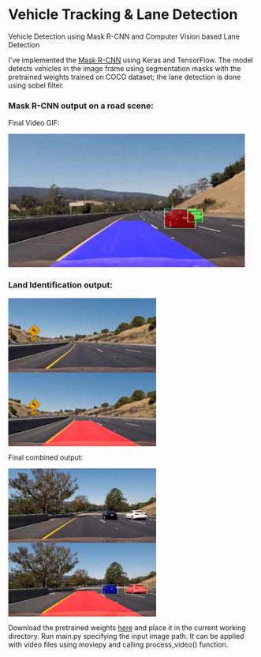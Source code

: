 # Vehicle Tracking & Lane Detection
Vehicle Detection using Mask R-CNN and Computer Vision based Lane Detection

I've implemented the [Mask R-CNN](https://arxiv.org/abs/1703.06870) using Keras and TensorFlow.
The model detects vehicles in the image frame using segmentation masks with the pretrained weights trained on COCO dataset; the lane detection is done using sobel filter.

### Mask R-CNN output on a road scene:

Final Video GIF:

![](https://github.com/Aryan05/R_CNN-SelfDrivingCar/blob/master/output/ouput.gif)

### Land Identification output:

<img src="./input/test2.jpg" width = "300" height = "150" align=center />  <img src="./output/output_lane.png" width = "300" height = "150" align=center />

Final combined output:

<img src="./input/test6.jpg" width = "300" height = "150" align=center />  <img src="./output/output.png" width = "300" height = "150" align=center />

Download the pretrained weights [here](https://drive.google.com/open?id=1dNi9Ny1h9KBMj_3mocMQNapeEwgeERlz) and place it in the current working directory. Run main.py specifying the input image path. It can be applied with video files using moviepy and calling process_video() function.


